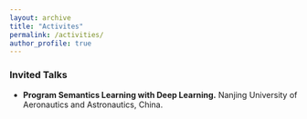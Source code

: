 ```yaml
---
layout: archive
title: "Activites"
permalink: /activities/
author_profile: true
---
```


### Invited Talks
* **Program Semantics Learning with Deep Learning.** Nanjing University of Aeronautics and Astronautics, China.
  